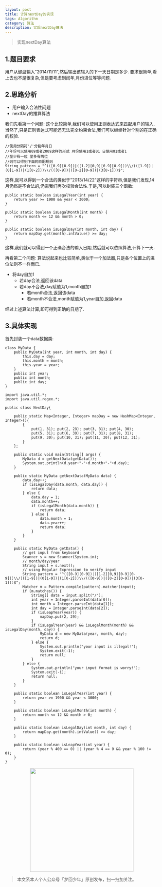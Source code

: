 ```yaml
---
layout: post
title: 计算nextDay的实现
tags: Algorithm
category: 算法
description: 实现nextDay算法
---
```


>实现nextDay算法

## 1.题目要求

用户从键盘输入"2014/11/11",然后输出该输入的下一天日期是多少.
要求很简单,看上去也不是很复杂,但是要考虑到闰年,月份进位等等问题.

## 2.思路分析

- 用户输入合法性问题
- nextDay的推算算法

我们先看第一个问题:
这个比较简单,我们可以使用正则表达式来匹配用户的输入,当然了,只是正则表达式可能还无法完全约束合法,我们可以继续针对个别的在正确的校验.

```
//使用分隔符'/'分割年月日
//年份可以使用09或者2009这样的形式 月份使用1或者01 日使用01或者1
//至少有一位 至多有两位
//则可以得到下面的匹配规则
String pattern = "^(([0-9][0-9])|([1-2][0,9][0-9][0-9]))\\/(([1-9])|(0[1-9])|(1[0-2]))\\/(([0-9])|([0-2][0-9])|(3[0-1]))$";
```

这样,就可以得到一个合法的类似于"2013/14/22"这样的字符串,但是我们发现,14月仍然是不合法的,仍需我们再次校验合法性.于是,可以封装三个函数:

```
public static boolean isLegalYear(int year) {
	return year >= 1900 && year < 3000;
}

public static boolean isLegalMonth(int month) {
	return month <= 12 && month > 0;
}

public static boolean isLegalDay(int month, int day) {
	return mapDay.get(month).intValue() >= day;
}
```

这样,我们就可以得到一个正确合法的输入日期,然后就可以依照算法,计算下一天.

再看第二个问题:
算法说起来也比较简单,类似于一个加法器,只是各个位置上的进位法则不一样而已.

- 将day自加1
    - 若day合法,返回该data
    - 若day不合法,day赋值为1,month自加1
        - 若month合法,返回该data
        - 若month不合法,month赋值为1,year自加,返回data

经过上述算法计算,即可得到正确的日期了.

## 3.具体实现

首先封装一个data数据类:

```
class MyData {
	public MyData(int year, int month, int day) {
		this.day = day;
		this.month = month;
		this.year = year;
	}
	public int year;
	public int month;
	public int day;
}
```

```
import java.util.*;
import java.util.regex.*;

public class NextDay{

	public static Map<Integer, Integer> mapDay = new HashMap<Integer, Integer>(){
		{
			put(1, 31); put(2, 28); put(3, 31); put(4, 30);
			put(5, 31); put(6, 30); put(7, 31); put(8, 31);
			put(9, 30); put(10, 31); put(11, 30); put(12, 31);
		}
	};

	public static void main(String[] args) {
		MyData d = getNextData(getData());
		System.out.println(d.year+"-"+d.month+"-"+d.day);
	}

	public static MyData getNextData(MyData data) {
		data.day++;
		if (isLegalDay(data.month, data.day)) {
			return data;	
		} else {
			data.day = 1;
			data.month++;
			if (isLegalMonth(data.month)) {
				return data;
			} else {
				data.month = 1;
				data.year++;
				return data;
			}
		}
	}

	public static MyData getData() {
		// get input from keyboard
		Scanner s = new Scanner(System.in);
		// month/day/year
		String input = s.next();
		// using Regular Expression to verify input
		String pattern = "^(([0-9][0-9])|([1-2][0,9][0-9][0-9]))\\/(([1-9])|(0[1-9])|(1[0-2]))\\/(([0-9])|([0-2][0-9])|(3[0-1]))$";
		Matcher m = Pattern.compile(pattern).matcher(input);
		if (m.matches()) {
			String[] data = input.split("/");
			int year = Integer.parseInt(data[0]);
			int month = Integer.parseInt(data[1]);
			int day = Integer.parseInt(data[2]);
			if (isLeapYear(year)) {
				mapDay.put(2, 29);
			}
			if (isLegalYear(year) && isLegalMonth(month) && isLegalDay(month, day)) {
				MyData d = new MyData(year, month, day);
				return d;
			} else {
				System.out.println("your input is illegal!");
				System.exit(-1);
				return null;
			}
		} else {
			System.out.println("your input format is worry!");
			System.exit(-1);
			return null;
		}
	} 

	public static boolean isLegalYear(int year) {
		return year >= 1900 && year < 3000;
	}

	public static boolean isLegalMonth(int month) {
		return month <= 12 && month > 0;
	}

	public static boolean isLegalDay(int month, int day) {
		return mapDay.get(month).intValue() >= day;
	}

	public static boolean isLeapYear(int year) {
		return (year % 400 == 0) || (year % 4 == 0 && year % 100 != 0);
	}
}
```

<div align="center">
<img src="https://chucheng92.github.io/assets/img/qrcode.png" width="340" height="340" />
</div>

> 本文系本人个人公众号「梦回少年」原创发布，扫一扫加关注。